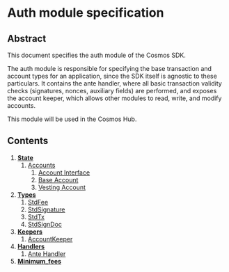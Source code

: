 # Auth module specification

## Abstract

This document specifies the auth module of the Cosmos SDK.

The auth module is responsible for specifying the base transaction and account types
for an application, since the SDK itself is agnostic to these particulars. It contains
the ante handler, where all basic transaction validity checks (signatures, nonces, auxiliary fields)
are performed, and exposes the account keeper, which allows other modules to read, write, and modify accounts.

This module will be used in the Cosmos Hub.

## Contents

1. **[State](state.md)**
    1. [Accounts](state.md#accounts)
        1. [Account Interface](state.md#account-interface)
        1. [Base Account](state.md#baseaccount)
        1. [Vesting Account](state.md#vestingaccount)
1. **[Types](types.md)**
    1. [StdFee](types.md#stdfee)
    1. [StdSignature](types.md#stdsignature)
    1. [StdTx](types.md#stdtx)
    1. [StdSignDoc](types.md#stdsigndoc)
1. **[Keepers](keepers.md)**
    1. [AccountKeeper](keepers.md#account-keeper)
1. **[Handlers](handlers.md)**
    1. [Ante Handler](handlers.md#ante-handler)
1. **[Minimum_fees](min_fee.md)**